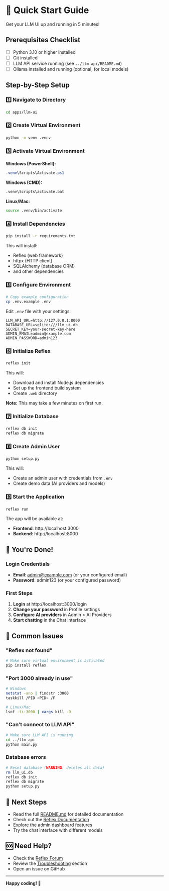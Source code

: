 # 🚀 Quick Start Guide

Get your LLM UI up and running in 5 minutes!

## Prerequisites Checklist

- [ ] Python 3.10 or higher installed
- [ ] Git installed
- [ ] LLM API service running (see `../llm-api/README.md`)
- [ ] Ollama installed and running (optional, for local models)

## Step-by-Step Setup

### 1️⃣ Navigate to Directory
```bash
cd apps/llm-ui
```

### 2️⃣ Create Virtual Environment
```bash
python -m venv .venv
```

### 3️⃣ Activate Virtual Environment

**Windows (PowerShell):**
```powershell
.venv\Scripts\Activate.ps1
```

**Windows (CMD):**
```cmd
.venv\Scripts\activate.bat
```

**Linux/Mac:**
```bash
source .venv/bin/activate
```

### 4️⃣ Install Dependencies
```bash
pip install -r requirements.txt
```

This will install:
- Reflex (web framework)
- httpx (HTTP client)
- SQLAlchemy (database ORM)
- and other dependencies

### 5️⃣ Configure Environment
```bash
# Copy example configuration
cp .env.example .env
```

Edit `.env` file with your settings:
```env
LLM_API_URL=http://127.0.0.1:8000
DATABASE_URL=sqlite:///llm_ui.db
SECRET_KEY=your-secret-key-here
ADMIN_EMAIL=admin@example.com
ADMIN_PASSWORD=admin123
```

### 6️⃣ Initialize Reflex
```bash
reflex init
```

This will:
- Download and install Node.js dependencies
- Set up the frontend build system
- Create `.web` directory

**Note:** This may take a few minutes on first run.

### 7️⃣ Initialize Database
```bash
reflex db init
reflex db migrate
```

### 8️⃣ Create Admin User
```bash
python setup.py
```

This will:
- Create an admin user with credentials from `.env`
- Create demo data (AI providers and models)

### 9️⃣ Start the Application
```bash
reflex run
```

The app will be available at:
- **Frontend**: http://localhost:3000
- **Backend**: http://localhost:8000

## 🎉 You're Done!

### Login Credentials
- **Email**: admin@example.com (or your configured email)
- **Password**: admin123 (or your configured password)

### First Steps

1. **Login** at http://localhost:3000/login
2. **Change your password** in Profile settings
3. **Configure AI providers** in Admin > AI Providers
4. **Start chatting** in the Chat interface

## 🔧 Common Issues

### "Reflex not found"
```bash
# Make sure virtual environment is activated
pip install reflex
```

### "Port 3000 already in use"
```bash
# Windows
netstat -ano | findstr :3000
taskkill /PID <PID> /F

# Linux/Mac
lsof -ti:3000 | xargs kill -9
```

### "Can't connect to LLM API"
```bash
# Make sure LLM API is running
cd ../llm-api
python main.py
```

### Database errors
```bash
# Reset database (WARNING: deletes all data)
rm llm_ui.db
reflex db init
reflex db migrate
python setup.py
```

## 📖 Next Steps

- Read the full [README.md](README.md) for detailed documentation
- Check out the [Reflex Documentation](https://reflex.dev/docs)
- Explore the admin dashboard features
- Try the chat interface with different models

## 🆘 Need Help?

- Check the [Reflex Forum](https://forum.reflex.dev)
- Review the [Troubleshooting](#-common-issues) section
- Open an issue on GitHub

---

**Happy coding! 🎉**
